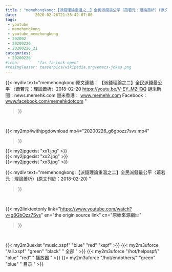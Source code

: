 ```yaml
---
title : "memehongkong:【派錢理論重溫之二】全民派錢最公平〈蕭若元：理論蕭析〉(原文刊於：2018-02-20) "
date:        2020-02-26T21:35:42-07:00
tags:
 - youtube
 - memehongkong
 - youtube_memehongkong
 - 202002
 - 20200226
 - 20200226_21
categories:
 - 20200226
#icon:        "fas fa-lock-open"
#resImgTeaser: teaserpics/wikipedia.org/emacs-jokes.png
---
```


{{< mydiv text="memehongkong:原文連結： 【派錢理論之二】全民派錢最公平 〈蕭若元：理論蕭析〉2018-02-20 https://youtu.be/V-EY_MZilQQ  謎米新聞：news.memehk.com 謎米香港： www.memehk.com Facebook：www.facebook.com/memehkdotcom "
>}}
<br>


{{< my2mp4withjpgdownload mp4="20200226_g6gbozz7svs.mp4"
>}}

{{< my2jpgexist "xx1.jpg" >}}<br>
{{< my2jpgexist "xx2.jpg" >}}<br>
{{< my2jpgexist "xx3.jpg" >}}<br>



{{< mydiv text="memehongkong:【派錢理論重溫之二】全民派錢最公平〈蕭若元：理論蕭析〉(原文刊於：2018-02-20) "
>}}
<br>

{{< my2linktextonly link="https://www.youtube.com/watch?v=g6GbOzz7Svs"
en="the origin source link" cn="原始來源網址"
>}}


<br>

{{< my2m3uexist "music.xspf"        "blue"   "red"    "xspf" >}} {{< my2m3uforce "/all.xspf"         "green"  "black"  " 全部 " >}} {{< my2m3uforce "/hot/helpxspf/"    "blue"   "red"    " 播放器 " >}} {{< my2m3uforce "/hot/endothers/"   "green"  "blue"   " 目录 " >}} 
